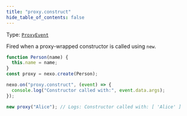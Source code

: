 ```yaml
---
title: "proxy.construct"
hide_table_of_contents: false
---
```


Type: [`ProxyEvent`](../../api/classes/ProxyEvent)

Fired when a proxy-wrapped constructor is called using `new`.

```javascript
function Person(name) {
  this.name = name;
}
const proxy = nexo.create(Person);

nexo.on("proxy.construct", (event) => {
  console.log("Constructor called with:", event.data.args);
});

new proxy("Alice"); // Logs: Constructor called with: [ 'Alice' ]
```
